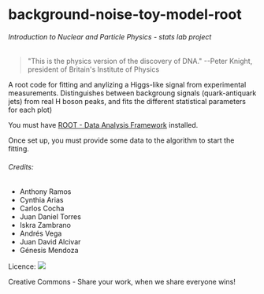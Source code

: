 # background-noise-toy-model-root

###### Introduction to Nuclear and Particle Physics - stats lab project 

> "This is the physics version of the discovery of DNA."
> --Peter Knight, president of Britain's Institute of Physics

A root code for fitting and anylizing a Higgs-like signal from experimental measurements. Distinguishes between backgroung signals (quark-antiquark jets) from real H boson peaks, and fits the different statistical parameters for each plot)

You must have [ROOT - Data Analysis Framework](https://root.cern.ch/downloading-root) installed.

Once set up, you must provide some data to the algorithm to start the fitting.


###### Credits: 
- Anthony Ramos
- Cynthia Arias
- Carlos Cocha
- Juan Daniel Torres
- Iskra Zambrano
- Andrés Vega
- Juan David Alcivar
- Génesis Mendoza



Licence: ![](https://licensebuttons.net/l/by-nc-sa/4.0/88x31.png)

Creative Commons - Share your work, when we share everyone wins!
